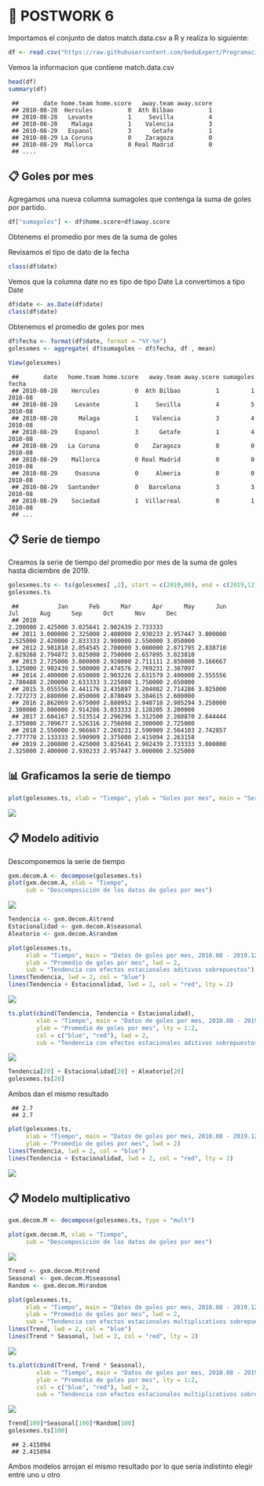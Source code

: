 # 📂 POSTWORK 6

Importamos el conjunto de datos match.data.csv a R y realiza lo siguiente:

``` r
df <- read.csv("https://raw.githubusercontent.com/beduExpert/Programacion-R-Santander-2021/main/Sesion-06/Postwork/match.data.csv")
```
Vemos la informacion que contiene match.data.csv

``` r
head(df)
summary(df)
```
     ##       date home.team home.score   away.team away.score
     ## 2010-08-28  Hercules          0  Ath Bilbao          1
     ## 2010-08-28   Levante          1     Sevilla          4
     ## 2010-08-28    Malaga          1    Valencia          3
     ## 2010-08-29   Espanol          3      Getafe          1
     ## 2010-08-29 La Coruna          0    Zaragoza          0
     ## 2010-08-29  Mallorca          0 Real Madrid          0
     ## ....


## 📋 Goles por mes

Agregamos una nueva columna sumagoles que contenga la suma de goles por partido.
```r
df["sumagoles"] <- df$home.score+df$away.score
```

Obtenems el promedio por mes de la suma de goles

Revisamos el tipo de dato de la fecha
```r
class(df$date)
```
Vemos que la columna date no es tipo de tipo Date
La convertimos a tipo Date

```r
df$date <- as.Date(df$date)
class(df$date)
```

Obtenemos el promedio de goles por mes

```r
df$fecha <- format(df$date, format = "%Y-%m")
golesxmes <- aggregate( df$sumagoles ~ df$fecha, df , mean)
```

```r
View(golesxmes)
```
     ##       date   home.team home.score   away.team away.score sumagoles   fecha
     ## 2010-08-28    Hercules          0  Ath Bilbao          1         1 2010-08
     ## 2010-08-28     Levante          1     Sevilla          4         5 2010-08
     ## 2010-08-28      Malaga          1    Valencia          3         4 2010-08
     ## 2010-08-29     Espanol          3      Getafe          1         4 2010-08
     ## 2010-08-29   La Coruna          0    Zaragoza          0         0 2010-08
     ## 2010-08-29    Mallorca          0 Real Madrid          0         0 2010-08
     ## 2010-08-29     Osasuna          0     Almeria          0         0 2010-08
     ## 2010-08-29   Santander          0   Barcelona          3         3 2010-08
     ## 2010-08-29    Sociedad          1  Villarreal          0         1 2010-08
     ## ...


## 📋 Serie de tiempo

Creamos la serie de tiempo del promedio por mes de la suma de goles hasta diciembre de 2019.
```r
golesxmes.ts <- ts(golesxmes[ ,2], start = c(2010,08), end = c(2019,12), frequency = 12)
golesxmes.ts
```
     ##           Jan      Feb      Mar      Apr      May      Jun      Jul      Aug      Sep      Oct      Nov      Dec
     ## 2010                                                                2.200000 2.425000 3.025641 2.902439 2.733333
     ## 2011 3.000000 2.325000 2.400000 2.930233 2.957447 3.000000 2.525000 2.420000 2.833333 2.900000 2.550000 3.050000
     ## 2012 2.981818 2.854545 2.700000 3.000000 2.871795 2.838710 2.829268 2.794872 3.025000 2.750000 2.657895 3.023810
     ## 2013 2.725000 3.800000 2.920000 2.711111 2.850000 3.166667 3.125000 2.902439 2.500000 2.474576 2.769231 2.387097
     ## 2014 2.400000 2.650000 2.903226 2.631579 2.400000 2.555556 2.780488 2.200000 2.633333 3.225000 1.750000 2.650000
     ## 2015 3.055556 2.441176 2.435897 3.204082 2.714286 3.025000 2.727273 2.880000 2.850000 2.878049 3.384615 2.600000
     ## 2016 2.862069 2.675000 2.880952 2.948718 2.985294 3.250000 2.300000 2.800000 2.914286 3.033333 2.128205 3.200000
     ## 2017 2.604167 2.513514 2.296296 3.312500 2.260870 2.644444 2.375000 2.709677 2.526316 2.756098 2.300000 2.725000
     ## 2018 2.550000 2.966667 2.269231 2.590909 2.564103 2.742857 2.777778 2.133333 2.590909 2.375000 2.415094 2.263158
     ## 2019 2.200000 2.425000 3.025641 2.902439 2.733333 3.000000 2.325000 2.400000 2.930233 2.957447 3.000000 2.525000


## 📊 Graficamos la serie de tiempo 
```r
plot(golesxmes.ts, xlab = "Tiempo", ylab = "Goles por mes", main = "Serie de Goles por Mes")
```
<img src="https://github.com/omar17md/Equipo10/blob/main/GolesxMes.png?raw=true">

## 📋 Modelo aditivio
Descomponemos la serie de tiempo
```r
gxm.decom.A <- decompose(golesxmes.ts)
plot(gxm.decom.A, xlab = "Tiempo", 
     sub = "Descomposición de los datos de goles por mes")
```
<img src="https://raw.githubusercontent.com/omar17md/Equipo10/main/Modelo%20Aditivo.png">

```r
Tendencia <- gxm.decom.A$trend
Estacionalidad <- gxm.decom.A$seasonal
Aleatorio <- gxm.decom.A$random
```

```r
plot(golesxmes.ts, 
     xlab = "Tiempo", main = "Datos de goles por mes, 2010.08 - 2019.12", 
     ylab = "Promedio de goles por mes", lwd = 2,
     sub = "Tendencia con efectos estacionales aditivos sobrepuestos")
lines(Tendencia, lwd = 2, col = "blue")
lines(Tendencia + Estacionalidad, lwd = 2, col = "red", lty = 2)
```
<img src="https://raw.githubusercontent.com/omar17md/Equipo10/main/Tendencia%20estacionales.png">

```r
ts.plot(cbind(Tendencia, Tendencia + Estacionalidad), 
        xlab = "Tiempo", main = "Datos de goles por mes, 2010.08 - 2019.12", 
        ylab = "Promedio de goles por mes", lty = 1:2, 
        col = c("blue", "red"), lwd = 2,
        sub = "Tendencia con efectos estacionales aditivos sobrepuestos")
```
<img src="https://raw.githubusercontent.com/omar17md/Equipo10/main/Tendencia%20estacionales%20sobrepuestos.png">

```r
Tendencia[20] + Estacionalidad[20] + Aleatorio[20]
golesxmes.ts[20]
```
Ambos dan el mismo resultado
     
     ## 2.7
     ## 2.7

```r
plot(golesxmes.ts, 
     xlab = "Tiempo", main = "Datos de goles por mes, 2010.08 - 2019.12", 
     ylab = "Promedio de goles por mes", lwd = 2)
lines(Tendencia, lwd = 2, col = "blue")
lines(Tendencia + Estacionalidad, lwd = 2, col = "red", lty = 2)
```
<img src="https://github.com/omar17md/Equipo10/blob/main/Goles%20x%20mes%20sobrepuestos.png">

## 📋 Modelo multiplicativo

```r
gxm.decom.M <- decompose(golesxmes.ts, type = "mult")
```

```r
plot(gxm.decom.M, xlab = "Tiempo", 
     sub = "Descomposición de los datos de goles por mes")
```
<img src="https://raw.githubusercontent.com/omar17md/Equipo10/main/modelo-multiplicativo.png">

```r
Trend <- gxm.decom.M$trend
Seasonal <- gxm.decom.M$seasonal
Random <- gxm.decom.M$random
```

```r
plot(golesxmes.ts, 
     xlab = "Tiempo", main = "Datos de goles por mes, 2010.08 - 2019.12", 
     ylab = "Promedio de goles por mes", lwd = 2,
     sub = "Tendencia con efectos estacionales multiplicativos sobrepuestos")
lines(Trend, lwd = 2, col = "blue")
lines(Trend * Seasonal, lwd = 2, col = "red", lty = 2)
```

<img src="https://raw.githubusercontent.com/omar17md/Equipo10/main/tendencia-estacionales.png">

```r
ts.plot(cbind(Trend, Trend * Seasonal), 
        xlab = "Tiempo", main = "Datos de goles por mes, 2010.08 - 2019.12", 
        ylab = "Promedio de goles por mes", lty = 1:2, 
        col = c("blue", "red"), lwd = 2,
        sub = "Tendencia con efectos estacionales multiplicativos sobrepuestos")
```
<img src="https://raw.githubusercontent.com/omar17md/Equipo10/main/tendencia-estacionales-2.png">

```r
Trend[100]*Seasonal[100]*Random[100]
golesxmes.ts[100]
```
     ## 2.415094
     ## 2.415094

Ambos modelos arrojan el mismo resultado por lo que sería indistinto elegir entre uno u otro
